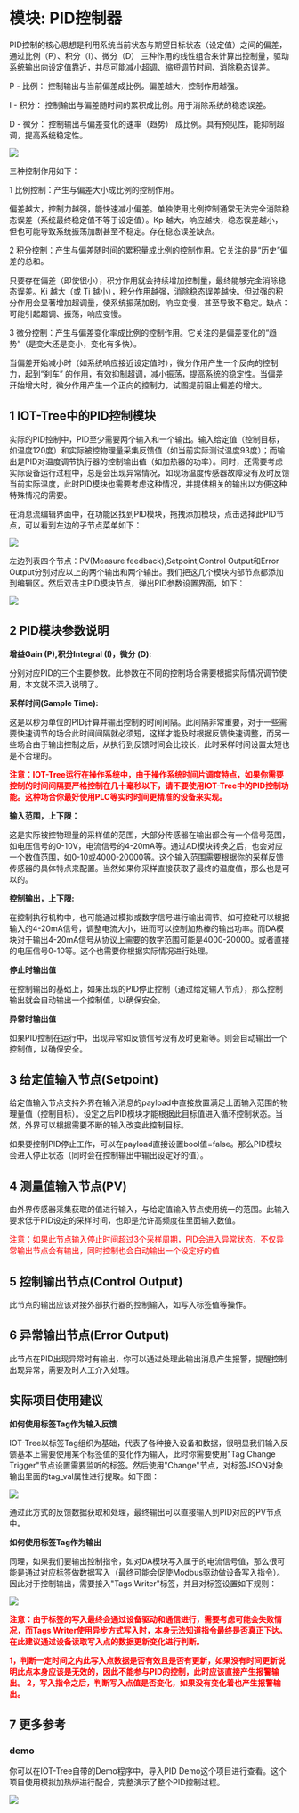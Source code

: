 模块: PID控制器
==

PID控制的核心思想是利用系统当前状态与期望目标状态（设定值）之间的偏差，通过比例（P）、积分（I）、微分（D） 三种作用的线性组合来计算出控制量，驱动系统输出向设定值靠近，并尽可能减小超调、缩短调节时间、消除稳态误差。

P - 比例： 控制输出与当前偏差成比例。偏差越大，控制作用越强。

I - 积分： 控制输出与偏差随时间的累积成比例。用于消除系统的稳态误差。

D - 微分： 控制输出与偏差变化的速率（趋势） 成比例。具有预见性，能抑制超调，提高系统稳定性。

<img src="../img/msgnet/pid01.png">

三种控制作用如下：

1 比例控制：产生与偏差大小成比例的控制作用。

偏差越大，控制力越强，能快速减小偏差。单独使用比例控制通常无法完全消除稳态误差（系统最终稳定值不等于设定值）。Kp 越大，响应越快，稳态误差越小，但也可能导致系统振荡加剧甚至不稳定。存在稳态误差缺点。

2 积分控制：产生与偏差随时间的累积量成比例的控制作用。它关注的是“历史”偏差的总和。

只要存在偏差（即使很小），积分作用就会持续增加控制量，最终能够完全消除稳态误差。Ki 越大（或 Ti 越小），积分作用越强，消除稳态误差越快。但过强的积分作用会显著增加超调量，使系统振荡加剧，响应变慢，甚至导致不稳定。缺点： 可能引起超调、振荡，响应变慢。

3 微分控制：产生与偏差变化率成比例的控制作用。它关注的是偏差变化的“趋势”（是变大还是变小，变化有多快）。

当偏差开始减小时（如系统响应接近设定值时），微分作用产生一个反向的控制力，起到“刹车” 的作用，有效抑制超调，减小振荡，提高系统的稳定性。当偏差开始增大时，微分作用产生一个正向的控制力，试图提前阻止偏差的增大。

## 1 IOT-Tree中的PID控制模块

实际的PID控制中，PID至少需要两个输入和一个输出。输入给定值（控制目标，如温度120度）和实际被控物理量采集反馈值（如当前实际测试温度93度）；而输出是PID对温度调节执行器的控制输出值（如加热器的功率）。同时，还需要考虑实际设备运行过程中，总是会出现异常情况，如现场温度传感器故障没有及时反馈当前实际温度，此时PID模块也需要考虑这种情况，并提供相关的输出以方便这种特殊情况的需要。

在消息流编辑界面中，在功能区找到PID模块，拖拽添加模块，点击选择此PID节点，可以看到左边的子节点菜单如下：

<img src="../img/msgnet/pid02.png">

左边列表四个节点：PV(Measure feedback),Setpoint,Control Output和Error Output分别对应以上的两个输出和两个输出。我们把这几个模块内部节点都添加到编辑区。然后双击主PID模块节点，弹出PID参数设置界面，如下：

<img src="../img/msgnet/pid03.png">

## 2 PID模块参数说明

**增益Gain (P),积分Integral (I)，微分 (D):**

分别对应PID的三个主要参数。此参数在不同的控制场合需要根据实际情况调节使用，本文就不深入说明了。

**采样时间(Sample Time):**

这是以秒为单位的PID计算并输出控制的时间间隔。此间隔非常重要，对于一些需要快速调节的场合此时间间隔就必须短，这样才能及时根据反馈快速调整，而另一些场合由于输出控制之后，从执行到反馈时间会比较长，此时采样时间设置太短也是不合理的。

<b style="color:red">注意：IOT-Tree运行在操作系统中，由于操作系统时间片调度特点，如果你需要控制的时间间隔要严格控制在几十毫秒以下，请不要使用IOT-Tree中的PID控制功能。这种场合你最好使用PLC等实时时间更精准的设备来实现。</b>

**输入范围，上下限：**

这是实际被控物理量的采样值的范围，大部分传感器在输出都会有一个信号范围，如电压信号的0-10V，电流信号的4-20mA等。通过AD模块转换之后，也会对应一个数值范围，如0-10或4000-20000等。这个输入范围需要根据你的采样反馈传感器的具体特点来配置。当然如果你采样直接获取了最终的温度值，那么也是可以的。

**控制输出，上下限:**

在控制执行机构中，也可能通过模拟或数字信号进行输出调节。如可控硅可以根据输入的4-20mA信号，调整电流大小，进而可以控制加热棒的输出功率。而DA模块对于输出4-20mA信号从协议上需要的数字范围可能是4000-20000。或者直接的电压信号0-10等。这个也需要你根据实际情况进行处理。

**停止时输出值**

在控制输出的基础上，如果出现的PID停止控制（通过给定输入节点），那么控制输出就会自动输出一个控制值，以确保安全。

**异常时输出值**

如果PID控制在运行中，出现异常如反馈信号没有及时更新等。则会自动输出一个控制值，以确保安全。

## 3 给定值输入节点(Setpoint)

给定值输入节点支持外界在输入消息的payload中直接放置满足上面输入范围的物理量值（控制目标）。设定之后PID模块才能根据此目标值进入循环控制状态。当然，外界可以根据需要不断的输入改变此控制目标。

如果要控制PID停止工作，可以在payload直接设置bool值=false。那么PID模块会进入停止状态（同时会在控制输出中输出设定好的值）。

## 4 测量值输入节点(PV)

由外界传感器采集获取的值进行输入，与给定值输入节点使用统一的范围。此输入要求低于PID设定的采样时间，也即是允许高频度往里面输入数值。

<span style="color:red">注意：如果此节点输入停止时间超过3个采样周期，PID会进入异常状态，不仅异常输出节点会有输出，同时控制也会自动输出一个设定好的值</span>

## 5 控制输出节点(Control Output)

此节点的输出应该对接外部执行器的控制输入，如写入标签值等操作。

## 6 异常输出节点(Error Output)

此节点在PID出现异常时有输出，你可以通过处理此输出消息产生报警，提醒控制出现异常，需要及时人工介入处理。

## 实际项目使用建议

**如何使用标签Tag作为输入反馈**

IOT-Tree以标签Tag组织为基础，代表了各种接入设备和数据，很明显我们输入反馈基本上需要使用某个标签值的变化作为输入，此时你需要使用"Tag Change Trigger"节点设置需要监听的标签。然后使用"Change"节点，对标签JSON对象输出里面的tag_val属性进行提取。如下图：

<img src="../img/msgnet/pid05.png">

通过此方式的反馈数据获取和处理，最终输出可以直接输入到PID对应的PV节点中。

**如何使用标签Tag作为输出**

同理，如果我们要输出控制指令，如对DA模块写入属于的电流信号值，那么很可能是通过对应标签做数据写入（最终可能会促使Modbus驱动做设备写入指令）。因此对于控制输出，需要接入"Tags Writer"标签，并且对标签设置如下规则：

<img src="../img/msgnet/pid06.png">

<b style="color:red">注意：由于标签的写入最终会通过设备驱动和通信进行，需要考虑可能会失败情况，而Tags Writer使用异步方式写入时，本身无法知道指令最终是否真正下达。在此建议通过设备读取写入点的数据更新变化进行判断。

1，判断一定时间之内此写入点数据是否有效且是否有更新，如果没有时间更新说明此点本身应该是无效的，因此不能参与PID的控制，此时应该直接产生报警输出。
2，写入指令之后，判断写入点值是否变化，如果没有变化着也产生报警输出。
</b>

## 7 更多参考

### demo

你可以在IOT-Tree自带的Demo程序中，导入PID Demo这个项目进行查看。这个项目使用模拟加热炉进行配合，完整演示了整个PID控制过程。

<img src="../img/msgnet/pid04.png">
